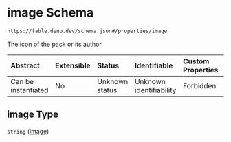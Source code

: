 # image Schema

```txt
https://fable.deno.dev/schema.json#/properties/image
```

The icon of the pack or its author

| Abstract            | Extensible | Status         | Identifiable            | Custom Properties | Additional Properties | Access Restrictions | Defined In                                                 |
| :------------------ | :--------- | :------------- | :---------------------- | :---------------- | :-------------------- | :------------------ | :--------------------------------------------------------- |
| Can be instantiated | No         | Unknown status | Unknown identifiability | Forbidden         | Allowed               | none                | [schema.json\*](../out/schema.json "open original schema") |

## image Type

`string` ([image](schema-properties-image.md))
